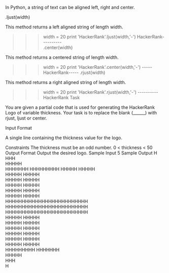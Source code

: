In Python, a string of text can be aligned left, right and center.

.ljust(width)

This method returns a left aligned string of length width.

>>> width = 20
>>> print 'HackerRank'.ljust(width,'-')
HackerRank----------  
.center(width)

This method returns a centered string of length width.

>>> width = 20
>>> print 'HackerRank'.center(width,'-')
-----HackerRank-----
.rjust(width)

This method returns a right aligned string of length width.

>>> width = 20
>>> print 'HackerRank'.rjust(width,'-')
----------HackerRank
Task

You are given a partial code that is used for generating the HackerRank Logo of variable thickness.
Your task is to replace the blank (______) with rjust, ljust or center.

Input Format

A single line containing the thickness value for the logo.                                                                                                                         ﻿

Constraints
The thickness must be an odd number.
0 < thickness < 50
Output Format
Output the desired logo.
Sample Input
5
Sample Output
   H    
   HHH   
  HHHHH  
 HHHHHHH 
HHHHHHHHH
  HHHHH               HHHHH             
  HHHHH               HHHHH             
  HHHHH               HHHHH             
  HHHHH               HHHHH             
  HHHHH               HHHHH             
  HHHHH               HHHHH             
  HHHHHHHHHHHHHHHHHHHHHHHHH   
  HHHHHHHHHHHHHHHHHHHHHHHHH   
  HHHHHHHHHHHHHHHHHHHHHHHHH   
  HHHHH               HHHHH             
  HHHHH               HHHHH             
  HHHHH               HHHHH             
  HHHHH               HHHHH             
  HHHHH               HHHHH             
  HHHHH               HHHHH             
                    HHHHHHHHH 
                     HHHHHHH  
                      HHHHH   
                       HHH    
                        H 
